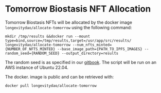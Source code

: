 # Tomorrow Biostasis NFT Allocation

Tomorrow Biostasis NFTs will be allocated by the docker image `longevitydao/allocate-tomorrow` using the following command:

```
mkdir /tmp/results &&docker run --mount type=bind,source=/tmp/results,target=/usr/app/src/results/ longevitydao/allocate-tomorrow --num_nfts_minted={NUMBER_OF_NFTS_MINTED} --base_image_path={PATH_TO_IPFS_IMAGES} --random_seed={RANDOM_SEED} --output_directory=results
```

The random seed is as specified in our [gitbook](https://longevity-dao.gitbook.io/tomorrow-biostasis-nfts-listed-by-longevitydao/). The script will be run on an AWS instance of Ubuntu 22.04.

The docker. image is public and can be retrieved with:

```
docker pull longevitydao/allocate-tomorrow
```
